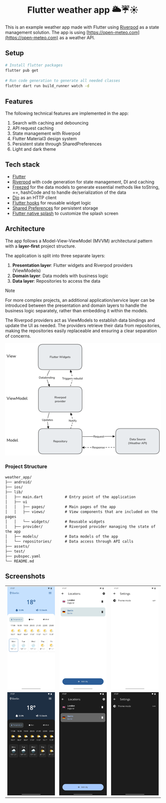 <h1 align="center">Flutter weather app 🌥️☔☀️</h1>

This is an example weather app made with Flutter using [Riverpod](https://riverpod.dev) as a state management solution.
The app is using [https://open-meteo.com](https://open-meteo.com) as a weather API.

## Setup
```bash
# Install flutter packages
flutter pub get

# Run code generation to generate all needed classes
flutter dart run build_runner watch -d
```

## Features
The following technical features are implemented in the app:
1. Search with caching and debouncing
2. API request caching
3. State management with Riverpod
4. Flutter Material3 design system
5. Persistent state through SharedPreferences
6. Light and dark theme

## Tech stack
* [Flutter](https://flutter.dev/)
* [Riverpod](https://riverpod.dev/) with code generation for state management, DI and caching
* [Freezed](https://pub.dev/packages/freezed) for the data models to generate essential methods like toString, ==, hashCode and to handle de/serialization of the data
* [Dio](https://pub.dev/packages/dio) as an HTTP client
* [Flutter hooks](https://pub.dev/packages/flutter_hooks) for reusable widget logic
* [Shared Preferences](https://pub.dev/packages/shared_preferences) for persistent storage
* [Flutter native splash](https://pub.dev/packages/flutter_native_splash) to customize the splash screen

## Architecture
The app follows a Model-View-ViewModel (MVVM) architectural pattern with a **layer-first** project structure.

The application is split into three separate layers:

1. **Presentation layer**: Flutter widgets and Riverpod providers (ViewModels)
2. **Domain layer**: Data models with business logic
3. **Data layer**: Repositories to access the data

> [!NOTE]
> For more complex projects, an additional application/service layer can be introduced between the presentation and domain layers to handle the business logic separately, rather than embedding it within the models.

The Riverpod providers act as ViewModels to establish data bindings and update the UI as needed. The providers retrieve their data from repositories, making the repositories easily replaceable and ensuring a clear separation of concerns.

<img src="./docs/weather_app_architecture.png" width="512">


### Project Structure

```plaintext
weather_app/
├── android/
├── ios/
├── lib/
│   ├── main.dart          # Entry point of the application
│   ├── ui
│   │   ├── pages/         # Main pages of the app
│   │   ├── views/         # View components that are included on the pages
│   │   └── widgets/       # Reusable widgets
│   ├── provider/          # Riverpod provider managing the state of the app
│   ├── models/            # Data models of the app
│   └── repositories/      # Data access through API calls
├── assets/
├── test/
├── pubspec.yaml
└── README.md
```

## Screenshots
||||
|----|----|----|
| ![lm_home] | ![lm_locations] | ![lm_settings] |
| ![dm_home] | ![dm_locations] | ![dm_settings] |

  [lm_home]: ./docs/screenshots/lm_home.jpg
  [lm_locations]: ./docs/screenshots/lm_locations.jpg
  [lm_settings]: ./docs/screenshots/lm_settings.jpg
  [dm_home]: ./docs/screenshots/dm_home.jpg
  [dm_locations]: ./docs/screenshots/dm_locations.jpg
  [dm_settings]: ./docs/screenshots/dm_settings.jpg